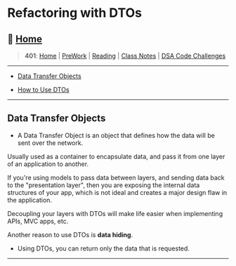 # Refactoring with DTOs

## 🏡 [**Home**](https://mistidinzy.github.io/ReadingNotes/)

> **401**: [Home](https://bit.ly/3EcMrF6)
|
[PreWork](https://bit.ly/3jzkAa1)
|
[Reading](https://bit.ly/3b8DLDc)
|
[Class Notes](https://bit.ly/3Eglbpb)
|
[DSA Code Challenges](https://bit.ly/3GjNoNG)
>

---

* [Data Transfer Objects](https://docs.microsoft.com/en-us/aspnet/web-api/overview/data/using-web-api-with-entity-framework/part-5)

* [How to Use DTOs](https://www.infoworld.com/article/3562271/how-to-use-data-transfer-objects-in-aspnet-core-31.html)

---

## Data Transfer Objects

* A Data Transfer Object is an object that defines how the data will be sent over the network.

Usually used as a container to encapsulate data, and pass it from one layer of an application to another.

If you're using models to pass data between layers, and sending data back to the "presentation layer", then you are exposing the internal data structures of your app, which is not ideal and creates a major design flaw in the application.

Decoupling your layers with DTOs will make life easier when implementing APIs, MVC apps, etc.

Another reason to use DTOs is **data hiding**.

* Using DTOs, you can return only the data that is requested.

---
